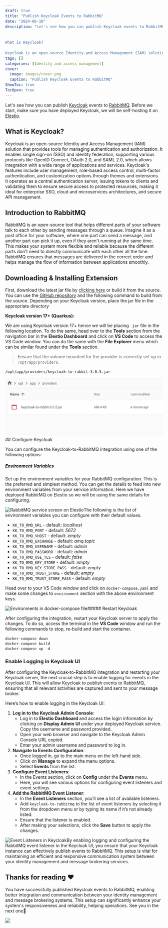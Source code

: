 ```yaml
---
draft: true
title: "Publish Keycloak Events to RabbitMQ"
date: "2024-06-10"
description: "Let's see how you can publish Keycloak events to RabbitMQ. Before we start, make sure you have deployed Keycloak, we will be self-hosting it on Elestio.


What is Keycloak?

Keycloak is an open-source Identity and Access Management (IAM) solution that provides tools for managing authentication and authorization. It"
tags: []
categories: [Identity and access management]
cover:
  image: images/cover.png
  caption: "Publish Keycloak Events to RabbitMQ"
ShowToc: true
TocOpen: true
---
```



Let's see how you can publish [Keycloak](https://elest.io/open-source/keycloak?ref=blog.elest.io) events to [RabbitMQ](https://elest.io/open-source/rabbitmq?ref=blog.elest.io). Before we start, make sure you have deployed Keycloak, we will be self\-hosting it on [Elestio](https://elest.io/open-source/keycloak?ref=blog.elest.io).

## What is Keycloak?

Keycloak is an open\-source Identity and Access Management (IAM) solution that provides tools for managing authentication and authorization. It enables single sign\-on (SSO) and identity federation, supporting various protocols like OpenID Connect, OAuth 2\.0, and SAML 2\.0, which allows integration with a wide range of applications and services. Keycloak's features include user management, role\-based access control, multi\-factor authentication, and customization options through themes and extensions. It operates as a central authentication server, issuing tokens to clients and validating them to ensure secure access to protected resources, making it ideal for enterprise SSO, cloud and microservices architectures, and secure API management.

## Introduction to RabbitMQ

RabbitMQ is an open\-source tool that helps different parts of your software talk to each other by sending messages through a queue. Imagine it as a post office for your software, where one part can send a message, and another part can pick it up, even if they aren't running at the same time. This makes your system more flexible and reliable because the different parts don't need to directly communicate with each other all the time. RabbitMQ ensures that messages are delivered in the correct order and helps manage the flow of information between applications smoothly.

## Downloading \& Installing Extension

First, download the latest jar file by [clicking here](https://github.com/aznamier/keycloak-event-listener-rabbitmq/blob/target/keycloak-to-rabbit-3.0.5.jar?raw=true&ref=blog.elest.io) or build it from the source. You can use the [GitHub repository](https://github.com/aznamier/keycloak-event-listener-rabbitmq?tab=readme-ov-file&ref=blog.elest.io) and the following command to build from the source. Depending on your Keycloak version, place the jar file in the appropriate directory

**Keycloak version 17\+ (Quarkus):**

We are using Keycloak version 17\+ hence we will be placing `.jar` file in the following location. To do the same, head over to the **Tools** section from the navigation bar in the **Elestio Dashboard** and click on **VS Code** to access the VS Code window. You can do the same with the **File Explorer** menu which can be similar found under the **Tools** section.


> Ensure that the volume mounted for the provider is correctly set up in `/opt/app/providers`.


```
/opt/app/providers/keycloak-to-rabbit-3.0.5.jar

```
![Jar file in providers folder](images/Screenshot-2024-06-26-at-3.18.20-PM.jpg)## Configure Keycloak

You can configure the Keycloak\-to\-RabbitMQ integration using one of the following options:

##### Environment Variables

Set up the environment variables for your RabbitMQ configuration. This is the preferred and simplest method. You can get the details to feed into new environment variables from your service information. Here we have deployed RabbitMQ on Elestio so we will be using the same details for configuring.

![RabbitMQ service screen on Elestio](https://blog.elest.io/content/images/2024/06/Screenshot-2024-06-26-at-5.46.30-PM-1.jpg)The following is the list of environment variables you can configure with their default values.

* `KK_TO_RMQ_URL` \- default: *localhost*
* `KK_TO_RMQ_PORT` \- default: *5672*
* `KK_TO_RMQ_VHOST` \- default: *empty*
* `KK_TO_RMQ_EXCHANGE` \- default: *amq.topic*
* `KK_TO_RMQ_USERNAME` \- default: *admin*
* `KK_TO_RMQ_PASSWORD` \- default: *admin*
* `KK_TO_RMQ_USE_TLS` \- default: *false*
* `KK_TO_RMQ_KEY_STORE` \- default: *empty*
* `KK_TO_RMQ_KEY_STORE_PASS` \- default: *empty*
* `KK_TO_RMQ_TRUST_STORE` \- default: *empty*
* `KK_TO_RMQ_TRUST_STORE_PASS` \- default: *empty*

Head over to your VS Code window and click on `docker-compose.yaml` and make some changes to `environment` section with the above environment keys.

![Environments in docker-compose file](https://blog.elest.io/content/images/2024/06/Screenshot-2024-06-26-at-5.45.24-PM.jpg)##### Restart Keycloak

After configuring the integration, restart your Keycloak server to apply the changes. To do so, access the terminal in the **VS Code** window and run the following commands to stop, re\-build and start the container.


```
docker-compose down
docker-compose build
docker-compose up -d
```
### Enable Logging in Keycloak UI

After configuring the Keycloak\-to\-RabbitMQ integration and restarting your Keycloak server, the next crucial step is to enable logging for events in the Keycloak UI. This will allow Keycloak to publish events to RabbitMQ, ensuring that all relevant activities are captured and sent to your message broker.

Here’s how to enable logging in the Keycloak UI:

1. **Log in to the Keycloak Admin Console**:
	* Log in to **Elestio Dashboard** and access the login information by clicking on **Display Admin UI** under your deployed Keycloak service. Copy the username and password provided.
	* Open your web browser and navigate to the Keycloak Admin Console URL copied.
	* Enter your admin username and password to log in.
2. **Navigate to Events Configuration**:
	* Once logged in, go to the main menu on the left\-hand side.
	* Click on **Manage** to expand the menu options.
	* Select **Events** from the list.
3. **Configure Event Listeners**:
	* In the Events section, click on **Config** under the **Events** menu.
	* Here, you will see various options for configuring event listeners and event settings.
4. **Add the RabbitMQ Event Listener**:
	* In the **Event Listeners** section, you’ll see a list of available listeners.
	* Add `keycloak-to-rabbitmq` to the list of event listeners by selecting it from the dropdown menu or by typing its name if it’s not already listed.
	* Ensure that the listener is enabled.
	* After making your selections, click the **Save** button to apply the changes.

![Event Listeners in Keycloak](https://blog.elest.io/content/images/2024/06/Screenshot-2024-06-26-at-5.44.55-PM.jpg)By enabling logging and configuring the RabbitMQ event listener in the Keycloak UI, you ensure that your Keycloak instance can effectively publish events to RabbitMQ. This setup is vital for maintaining an efficient and responsive communication system between your identity management and message brokering services.

## **Thanks for reading ❤️**

You have successfully published Keycloak events to RabbitMQ, enabling better integration and communication between your identity management and message brokering systems. This setup can significantly enhance your system's responsiveness and reliability, helping operations. See you in the next one👋

[![](https://pub-da36157c854648669813f3f76c526c2b.r2.dev/deploy-on-elestio-black.png)](https://elest.io/open-source/keycloak?ref=blog.elest.io)

